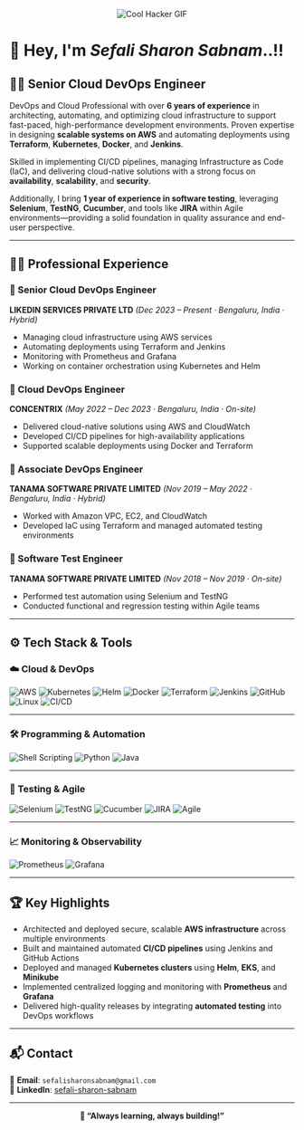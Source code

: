 <p align="center">
  <img src="https://media3.giphy.com/media/v1.Y2lkPTc5MGI3NjExMnk5cXQyYnFncnN6bm9sOHFqY25zc2NlZ2dtOXRwamV0eDkyZWJpZSZlcD12MV9pbnRlcm5hbF9naWZfYnlfaWQmY3Q9cw/paTz7UZbPfTZFRYnnB/giphy.gif" alt="Cool Hacker GIF">
</p>

# 👋 Hey, I'm *Sefali Sharon Sabnam*..!!

## 👨‍💻 Senior Cloud DevOps Engineer

DevOps and Cloud Professional with over **6 years of experience** in architecting, automating, and optimizing cloud infrastructure to support fast-paced, high-performance development environments. Proven expertise in designing **scalable systems on AWS** and automating deployments using **Terraform**, **Kubernetes**, **Docker**, and **Jenkins**.

Skilled in implementing CI/CD pipelines, managing Infrastructure as Code (IaC), and delivering cloud-native solutions with a strong focus on **availability**, **scalability**, and **security**.

Additionally, I bring **1 year of experience in software testing**, leveraging **Selenium**, **TestNG**, **Cucumber**, and tools like **JIRA** within Agile environments—providing a solid foundation in quality assurance and end-user perspective.

---

## 🧑‍💼 Professional Experience

### 🔹 Senior Cloud DevOps Engineer  
**LIKEDIN SERVICES PRIVATE LTD** *(Dec 2023 – Present · Bengaluru, India · Hybrid)*  
- Managing cloud infrastructure using AWS services  
- Automating deployments using Terraform and Jenkins  
- Monitoring with Prometheus and Grafana  
- Working on container orchestration using Kubernetes and Helm  

### 🔹 Cloud DevOps Engineer  
**CONCENTRIX** *(May 2022 – Dec 2023 · Bengaluru, India · On-site)*  
- Delivered cloud-native solutions using AWS and CloudWatch  
- Developed CI/CD pipelines for high-availability applications  
- Supported scalable deployments using Docker and Terraform  

### 🔹 Associate DevOps Engineer  
**TANAMA SOFTWARE PRIVATE LIMITED** *(Nov 2019 – May 2022 · Bengaluru, India · Hybrid)*  
- Worked with Amazon VPC, EC2, and CloudWatch  
- Developed IaC using Terraform and managed automated testing environments  

### 🔹 Software Test Engineer  
**TANAMA SOFTWARE PRIVATE LIMITED** *(Nov 2018 – Nov 2019 · On-site)*  
- Performed test automation using Selenium and TestNG  
- Conducted functional and regression testing within Agile teams  

---

## ⚙️ Tech Stack & Tools

### ☁️ Cloud & DevOps
![AWS](https://img.shields.io/badge/AWS-EC2%2FS3%2FRDS%2FIAM%2FVPC%2FCloudWatch-orange?style=for-the-badge&logo=amazon-aws&logoColor=white)
![Kubernetes](https://img.shields.io/badge/Kubernetes-326ce5?style=for-the-badge&logo=kubernetes&logoColor=white)
![Helm](https://img.shields.io/badge/Helm-0f1689?style=for-the-badge&logo=helm&logoColor=white)
![Docker](https://img.shields.io/badge/Docker-2496ed?style=for-the-badge&logo=docker&logoColor=white)
![Terraform](https://img.shields.io/badge/Terraform-7b42bc?style=for-the-badge&logo=terraform&logoColor=white)
![Jenkins](https://img.shields.io/badge/Jenkins-d24939?style=for-the-badge&logo=jenkins&logoColor=white)
![GitHub](https://img.shields.io/badge/GitHub-181717?style=for-the-badge&logo=github&logoColor=white)
![Linux](https://img.shields.io/badge/Linux-Red%20Hat-black?style=for-the-badge&logo=redhat&logoColor=white)
![CI/CD](https://img.shields.io/badge/CI%2FCD-blue?style=for-the-badge&logo=githubactions&logoColor=white)

---

### 🛠️ Programming & Automation
![Shell Scripting](https://img.shields.io/badge/Shell%20Scripting-yellow?style=for-the-badge&logo=gnu-bash&logoColor=black)
![Python](https://img.shields.io/badge/Python-blue?style=for-the-badge&logo=python&logoColor=white)
![Java](https://img.shields.io/badge/Java-007396?style=for-the-badge&logo=java&logoColor=white)

---

### 🧪 Testing & Agile
![Selenium](https://img.shields.io/badge/Selenium-43b02a?style=for-the-badge&logo=selenium&logoColor=white)
![TestNG](https://img.shields.io/badge/TestNG-ff7f50?style=for-the-badge)
![Cucumber](https://img.shields.io/badge/Cucumber-23d96c?style=for-the-badge)
![JIRA](https://img.shields.io/badge/JIRA-0052cc?style=for-the-badge&logo=jira&logoColor=white)
![Agile](https://img.shields.io/badge/Agile%20Methodology-29b6f6?style=for-the-badge)

---

### 📈 Monitoring & Observability
![Prometheus](https://img.shields.io/badge/Prometheus-e6522c?style=for-the-badge&logo=prometheus&logoColor=white)
![Grafana](https://img.shields.io/badge/Grafana-f46800?style=for-the-badge&logo=grafana&logoColor=white)

---

## 🏆 Key Highlights

- Architected and deployed secure, scalable **AWS infrastructure** across multiple environments  
- Built and maintained automated **CI/CD pipelines** using Jenkins and GitHub Actions  
- Deployed and managed **Kubernetes clusters** using **Helm**, **EKS**, and **Minikube**  
- Implemented centralized logging and monitoring with **Prometheus** and **Grafana**  
- Delivered high-quality releases by integrating **automated testing** into DevOps workflows  

---

## 📬 Contact

📧 **Email**: `sefalisharonsabnam@gmail.com`  
🔗 **LinkedIn**: [sefali-sharon-sabnam](https://www.linkedin.com/in/sefali-sharon-sabnam)

---

<p align="center"><strong>🚀 “Always learning, always building!”</strong></p>
